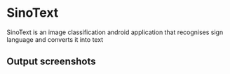 # SinoText
SinoText is an image classification android application that recognises sign language and converts it into text

## Output screenshots


